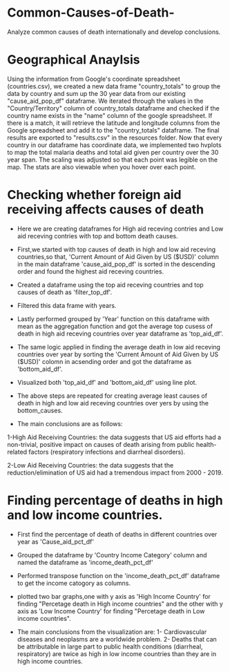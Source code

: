 # Common-Causes-of-Death-
Analyze common causes of death internationally and develop conclusions. 

# Geographical Anaylsis
Using the information from Google's coordinate spreadsheet (countries.csv), we created a new data frame "country_totals" to group the data by country and sum up the 30 year data from our existing "cause_aid_pop_df" dataframe. We iterated through the values in the "Country/Territory" column of country_totals dataframe and checked if the country name exists in the "name" column of the google spreadsheet. If there is a match, it will retrieve the latitude and longitude columns from the Google spreadsheet and add it to the "country_totals" dataframe. The final results are exported to "results.csv" in the resources folder.
Now that every country in our dataframe has coordinate data, we implemented two hvplots to map the total malaria deaths and total aid given per country over the 30 year span. The scaling was adjusted so that each point was legible on the map. The stats are also viewable when you hover over each point.

# Checking whether foreign aid receiving affects causes of death
* Here we are creating dataframes for High aid receving contries and Low aid receving contries with top and bottom death causes.

* First,we started with top causes of death in high and low aid receving countries,so that, 'Current Amount of Aid Given by US ($USD)' column in the main dataframe 'cause_aid_pop_df' is sorted in the descending order and found the highest aid receving countries.

* Created a dataframe using the top aid receving countries and top causes of death as 'filter_top_df'.

* Filtered this data frame with years.

* Lastly performed  grouped by 'Year' function on this dataframe with mean as the aggregation function and got the average top cusess of  death in high aid receving countries over year dataframe as 'top_aid_df'.

* The same logic applied in finding the average death in low aid receving countries over year by sorting the 'Current Amount of Aid Given by US ($USD)' colomn in acsending order and got the dataframe as 'bottom_aid_df'.

* Visualized both 'top_aid_df' and 'bottom_aid_df' using line plot.

* The above steps are repeated for creating average least causes of death in high and low aid receving countries over yers by using the bottom_causes.

* The main conclusions are as follows:

1-High Aid Receiving Countries: the data suggests that US aid efforts had a non-trivial, positive impact on causes of death arising from public health-related factors  (respiratory infections and diarrheal disorders).


2-Low Aid Receiving Countries: the data suggests that the reduction/elimination of US aid had a tremendous impact from 2000 - 2019.

# Finding percentage of deaths in high and low income countries.
* First find the percentage of death of deaths in different countries over year as 'Cause_aid_pct_df'

* Grouped the dataframe by 'Country Income Category' column and named the dataframe as 'income_death_pct_df'

*  Performed transpose function on the 'income_death_pct_df' dataframe to get the income catogory as columns.

* plotted two bar graphs,one with y axis as 'High Income Country' for finding "Percetage death in High income countries" and the other with y axis as 'Low Income Country' for finding "Percetage death in Low income countries".

* The main conclusions from the visualization are:
1-  Cardiovascular diseases and neoplasms are a worldwide problem.
2- Deaths that can be attributable in large part to public health conditions (diarrheal, respiratory) are twice as high in low income countries than they are in high income countries.

